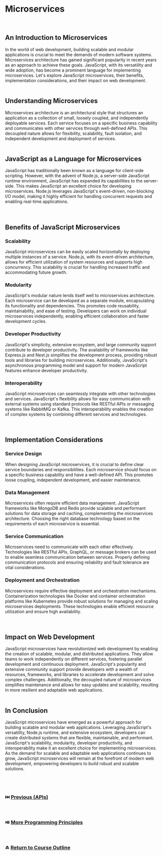 # Microservices
<br/>

## An Introduction to Microservices
In the world of web development, building scalable and modular applications is crucial to meet the demands of modern software systems. Microservices architecture has gained significant popularity in recent years as an approach to achieve these goals. JavaScript, with its versatility and wide adoption, has become a prominent language for implementing microservices. Let's explore JavaScript microservices, their benefits, implementation considerations, and their impact on web development.
<br/>
<br/>

## Understanding Microservices
Microservices architecture is an architectural style that structures an application as a collection of small, loosely coupled, and independently deployable services. Each service focuses on a specific business capability and communicates with other services through well-defined APIs. This decoupled nature allows for flexibility, scalability, fault isolation, and independent development and deployment of services.
<br/>
<br/>

## JavaScript as a Language for Microservices
JavaScript has traditionally been known as a language for client-side scripting. However, with the advent of Node.js, a server-side JavaScript runtime environment, JavaScript has expanded its capabilities to the server-side. This makes JavaScript an excellent choice for developing microservices. Node.js leverages JavaScript's event-driven, non-blocking I/O model, making it highly efficient for handling concurrent requests and enabling real-time applications.
<br/>
<br/>
<br/>

## Benefits of JavaScript Microservices
### Scalability
JavaScript microservices can be easily scaled horizontally by deploying multiple instances of a service. Node.js, with its event-driven architecture, allows for efficient utilization of system resources and supports high concurrency. This scalability is crucial for handling increased traffic and accommodating future growth.
<br/>

### Modularity
JavaScript's modular nature lends itself well to microservices architecture. Each microservice can be developed as a separate module, encapsulating its functionality and dependencies. This promotes code reusability, maintainability, and ease of testing. Developers can work on individual microservices independently, enabling efficient collaboration and faster development cycles.
<br/>

### Developer Productivity
JavaScript's simplicity, extensive ecosystem, and large community support contribute to developer productivity. The availability of frameworks like Express.js and Nest.js simplifies the development process, providing robust tools and libraries for building microservices. Additionally, JavaScript's asynchronous programming model and support for modern JavaScript features enhance developer productivity.
<br/>

### Interoperability
JavaScript microservices can seamlessly integrate with other technologies and services. JavaScript's flexibility allows for easy communication with external systems using standard protocols like RESTful APIs or messaging systems like RabbitMQ or Kafka. This interoperability enables the creation of complex systems by combining different services and technologies.
<br/>
<br/>
<br/>

## Implementation Considerations
### Service Design
When designing JavaScript microservices, it is crucial to define clear service boundaries and responsibilities. Each microservice should focus on a specific business capability and have a well-defined API. This promotes loose coupling, independent development, and easier maintenance.
<br/>

### Data Management
Microservices often require efficient data management. JavaScript frameworks like MongoDB and Redis provide scalable and performant solutions for data storage and caching, complementing the microservices architecture. Choosing the right database technology based on the requirements of each microservice is essential.
<br/>

### Service Communication
Microservices need to communicate with each other effectively. Technologies like RESTful APIs, GraphQL, or message brokers can be used to enable seamless communication between services. Properly defining communication protocols and ensuring reliability and fault tolerance are vital considerations.
<br/>

### Deployment and Orchestration
Microservices require effective deployment and orchestration mechanisms. Containerization technologies like Docker and container orchestration platforms like Kubernetes provide robust solutions for managing and scaling microservices deployments. These technologies enable efficient resource utilization and ensure high availability.
<br/>
<br/>
<br/>

## Impact on Web Development
JavaScript microservices have revolutionized web development by enabling the creation of scalable, modular, and distributed applications. They allow teams to work independently on different services, fostering parallel development and continuous deployment. JavaScript's popularity and extensive community support provide developers with a wealth of resources, frameworks, and libraries to accelerate development and solve complex challenges. Additionally, the decoupled nature of microservices simplifies maintenance and allows for easy updates and scalability, resulting in more resilient and adaptable web applications.
<br/>
<br/>

## In Conclusion
JavaScript microservices have emerged as a powerful approach for building scalable and modular web applications. Leveraging JavaScript's versatility, Node.js runtime, and extensive ecosystem, developers can create distributed systems that are flexible, maintainable, and performant. JavaScript's scalability, modularity, developer productivity, and interoperability make it an excellent choice for implementing microservices. As the demand for scalable and adaptable web applications continues to grow, JavaScript microservices will remain at the forefront of modern web development, empowering developers to build robust and scalable solutions.
<br/>
<br/>
<br/>
<br/>

### :previous_track_button: [Previous (APIs)][Previous]
<br/>

### :play_or_pause_button: [More Programming Principles][More]
<br/>

### :eject_button: [Return to Course Outline][Return]
<br/>

[Previous]: https://github.com/Superklok/ProgrammingPrinciples/blob/main/APIs.md
[More]: https://github.com/Superklok/ProgrammingPrinciples
[Return]: https://github.com/Superklok/LearnJavaScript